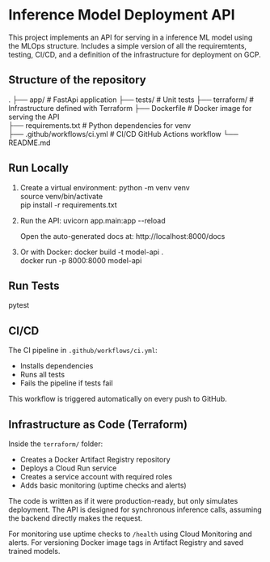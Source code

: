 # Inference Model Deployment API

This project implements an API for serving in a inference ML model using the MLOps structure. 
Includes a simple version of all the requiremtents, testing, CI/CD, and a definition of the infrastructure for deployment on GCP.

## Structure of the repository

.
├── app/                    # FastApi application
├── tests/                  # Unit tests 
├── terraform/              # Infrastructure defined with Terraform 
├── Dockerfile              # Docker image for serving the API  
├── requirements.txt        # Python dependencies for venv  
├── .github/workflows/ci.yml # CI/CD GitHub Actions workflow
└── README.md

## Run Locally

1. Create a virtual environment:
   python -m venv venv  
   source venv/bin/activate  
   pip install -r requirements.txt  

2. Run the API:
   uvicorn app.main:app --reload  

   Open the auto-generated docs at: http://localhost:8000/docs  

3. Or with Docker:
   docker build -t model-api .  
   docker run -p 8000:8000 model-api  


## Run Tests

pytest

## CI/CD

The CI pipeline in `.github/workflows/ci.yml`:

- Installs dependencies  
- Runs all tests  
- Fails the pipeline if tests fail  

This workflow is triggered automatically on every push to GitHub.

## Infrastructure as Code (Terraform)

Inside the `terraform/` folder:

- Creates a Docker Artifact Registry repository  
- Deploys a Cloud Run service  
- Creates a service account with required roles  
- Adds basic monitoring (uptime checks and alerts)  

The code is written as if it were production-ready, but only simulates deployment.
The API is designed for synchronous inference calls, assuming the backend directly makes the request.

For monitoring use uptime checks to `/health` using Cloud Monitoring and alerts. 
For versioning Docker image tags in Artifact Registry and saved trained models.